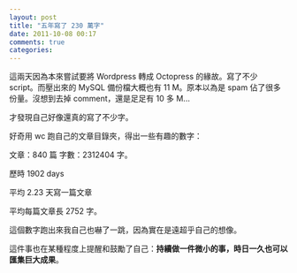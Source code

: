 ```yaml
---
layout: post
title: "五年寫了 230 萬字"
date: 2011-10-08 00:17
comments: true
categories: 
---
```


這兩天因為本來嘗試要將 Wordpress 轉成 Octopress 的緣故。寫了不少 script。而壓出來的 MySQL 備份檔大概也有 11 M。原本以為是 spam 佔了很多份量。沒想到去掉 comment，還是足足有 10 多 M...

才發現自己好像還真的寫了不少字。

好奇用 wc 跑自己的文章目錄夾，得出一些有趣的數字：

文章：840 篇
字數：2312404 字。

歷時 1902 days

平均 2.23 天寫一篇文章

平均每篇文章長 2752 字。

這個數字跑出來我自己也嚇了一跳，因為實在是遠超乎自己的想像。

這件事也在某種程度上提醒和鼓勵了自己：**持續做一件微小的事，時日一久也可以匯集巨大成果**。